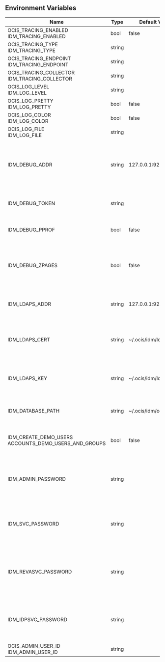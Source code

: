 ## Environment Variables

| Name | Type | Default Value | Description |
|------|------|---------------|-------------|
| OCIS_TRACING_ENABLED<br/>IDM_TRACING_ENABLED | bool | false | |
| OCIS_TRACING_TYPE<br/>IDM_TRACING_TYPE | string |  | |
| OCIS_TRACING_ENDPOINT<br/>IDM_TRACING_ENDPOINT | string |  | |
| OCIS_TRACING_COLLECTOR<br/>IDM_TRACING_COLLECTOR | string |  | |
| OCIS_LOG_LEVEL<br/>IDM_LOG_LEVEL | string |  | |
| OCIS_LOG_PRETTY<br/>IDM_LOG_PRETTY | bool | false | |
| OCIS_LOG_COLOR<br/>IDM_LOG_COLOR | bool | false | |
| OCIS_LOG_FILE<br/>IDM_LOG_FILE | string |  | |
| IDM_DEBUG_ADDR | string | 127.0.0.1:9239 | Bind address of the debug server, where metrics, health, config and debug endpoints will be exposed.|
| IDM_DEBUG_TOKEN | string |  | Token to secure the metrics endpoint|
| IDM_DEBUG_PPROF | bool | false | Enables pprof, which can be used for profiling|
| IDM_DEBUG_ZPAGES | bool | false | Enables zpages, which can  be used for collecting and viewing traces in-me|
| IDM_LDAPS_ADDR | string | 127.0.0.1:9235 | Listen address for the ldaps listener (ip-addr:port)|
| IDM_LDAPS_CERT | string | ~/.ocis/idm/ldap.crt | File name of the TLS server certificate for the ldaps listener|
| IDM_LDAPS_KEY | string | ~/.ocis/idm/ldap.key | File name for the TLS certificate key for the server certificate|
| IDM_DATABASE_PATH | string | ~/.ocis/idm/ocis.boltdb | Full path to the idm backend database|
| IDM_CREATE_DEMO_USERS<br/>ACCOUNTS_DEMO_USERS_AND_GROUPS | bool | false | Flag to enabe/disable the creation of the demo users|
| IDM_ADMIN_PASSWORD | string |  | Password to set for the ocis "admin" user. Either cleartext or an argon2id hash|
| IDM_SVC_PASSWORD | string |  | Password to set for the "idm" service user. Either cleartext or an argon2id hash|
| IDM_REVASVC_PASSWORD | string |  | Password to set for the "reva" service user. Either cleartext or an argon2id hash|
| IDM_IDPSVC_PASSWORD | string |  | Password to set for the "idp" service user. Either cleartext or an argon2id hash|
| OCIS_ADMIN_USER_ID<br/>IDM_ADMIN_USER_ID | string |  | |
